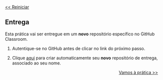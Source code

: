 <p align="left"><a href="../README.md"><< Reiniciar </a></p>

## Entrega

Esta prática vai ser entregue em um **novo** repositório específico no GitHub Classroom. 

1. Autentique-se no GitHub antes de clicar no link do próximo passo.

2. Clique [aqui](https://classroom.github.com/a/8pd8d_ns) para criar automaticamente seu **novo** repositório de entrega, associado ao seu nome. 

<p align="right"><a href="README02.md">Vamos à prática >></a> </p>
